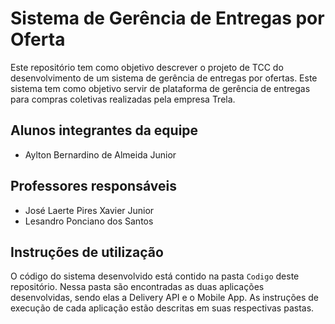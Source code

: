 # Sistema de Gerência de Entregas por Oferta

Este repositório tem como objetivo descrever o projeto de TCC do desenvolvimento de um sistema de gerência de entregas por ofertas. Este sistema tem como objetivo servir de plataforma de gerência de entregas para compras coletivas realizadas pela empresa Trela.

## Alunos integrantes da equipe

- Aylton Bernardino de Almeida Junior

## Professores responsáveis

- José Laerte Pires Xavier Junior
- Lesandro Ponciano dos Santos

## Instruções de utilização

O código do sistema desenvolvido está contido na pasta `Codigo` deste repositório. Nessa pasta são encontradas as duas aplicações desenvolvidas, sendo elas a Delivery API e o Mobile App. As instruções de execução de cada aplicação estão descritas em suas respectivas pastas.
